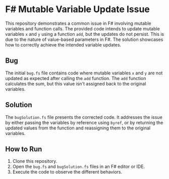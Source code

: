 # F# Mutable Variable Update Issue

This repository demonstrates a common issue in F# involving mutable variables and function calls.  The provided code intends to update mutable variables `x` and `y` using a function `add`, but the updates do not persist.  This is due to the nature of value-based parameters in F#. The solution showcases how to correctly achieve the intended variable updates.

## Bug
The initial `bug.fs` file contains code where mutable variables `x` and `y` are not updated as expected after calling the `add` function.  The `add` function calculates the sum, but this value isn't assigned back to the original variables.

## Solution
The `bugSolution.fs` file presents the corrected code.  It addresses the issue by either passing the variables by reference using `byref`, or by returning the updated values from the function and reassigning them to the original variables.

## How to Run
1. Clone this repository.
2. Open the `bug.fs` and `bugSolution.fs` files in an F# editor or IDE.
3. Execute the code to observe the different behaviors.